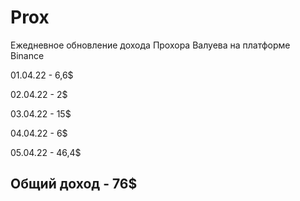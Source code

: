 # Prox
Ежедневное обновление дохода Прохора Валуева на платформе Binance 

01.04.22 - 6,6$

02.04.22 - 2$

03.04.22 - 15$

04.04.22 - 6$

05.04.22 - 46,4$

Общий доход - 76$
-------------------
